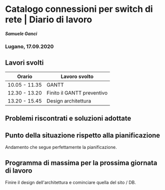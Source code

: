 

# Catalogo connessioni per switch di rete | Diario di lavoro
##### Samuele Ganci
### Lugano, 17.09.2020

## Lavori svolti


|Orario        |Lavoro svolto                 |
|--------------|------------------------------|
|10.05 - 11.35 |GANTT                         |
|12.30 - 13.20 |Finito il GANTT preventivo    |
|13.20 - 15.45 |Design architettura           |

##  Problemi riscontrati e soluzioni adottate


##  Punto della situazione rispetto alla pianificazione
Andamento che segue perfettamente la pianificazione.

## Programma di massima per la prossima giornata di lavoro
Finire il design dell'architettura e cominciare quella del sito / DB.
